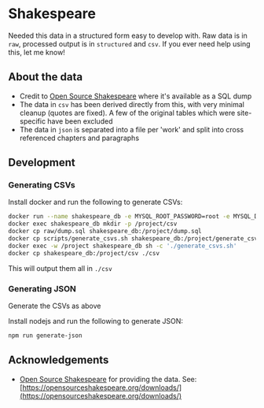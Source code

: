 # Shakespeare

Needed this data in a structured form easy to develop with. Raw data is in `raw`, processed output is in `structured` and `csv`. If you ever need help using this, let me know!

## About the data

- Credit to [Open Source Shakespeare](opensourceshakespeare.org) where it's available as a SQL dump
- The data in `csv` has been derived directly from this, with very minimal cleanup (quotes are fixed). A few of the original tables which were site-specific have been excluded
- The data in `json` is separated into a file per 'work' and split into cross referenced chapters and paragraphs

## Development

### Generating CSVs

Install docker and run the following to generate CSVs:

```sh
docker run --name shakespeare_db -e MYSQL_ROOT_PASSWORD=root -e MYSQL_DATABASE=shakespeare -d mysql
docker exec shakespeare_db mkdir -p /project/csv
docker cp raw/dump.sql shakespeare_db:/project/dump.sql
docker cp scripts/generate_csvs.sh shakespeare_db:/project/generate_csvs.sh
docker exec -w /project shakespeare_db sh -c './generate_csvs.sh'
docker cp shakespeare_db:/project/csv ./csv
```

This will output them all in `./csv`

### Generating JSON

Generate the CSVs as above

Install nodejs and run the following to generate JSON:

```sh
npm run generate-json
```

## Acknowledgements

- [Open Source Shakespeare](opensourceshakespeare.org) for providing the data. See: [https://opensourceshakespeare.org/downloads/](https://opensourceshakespeare.org/downloads/)
